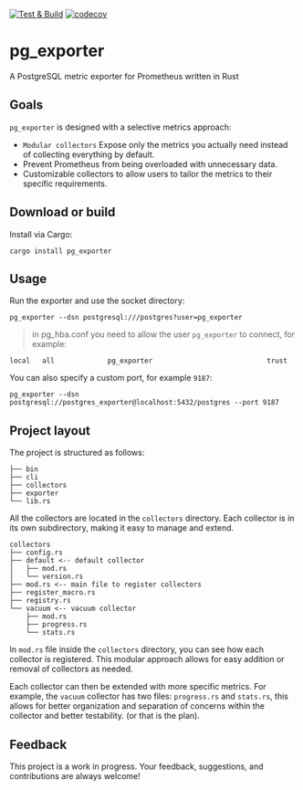 [![Test & Build](https://github.com/nbari/pg_exporter/actions/workflows/build.yml/badge.svg)](https://github.com/nbari/pg_exporter/actions/workflows/build.yml)
[![codecov](https://codecov.io/gh/nbari/pg_exporter/graph/badge.svg?token=LR19CK9679)](https://codecov.io/gh/nbari/pg_exporter)

# pg_exporter

A PostgreSQL metric exporter for Prometheus written in Rust

## Goals

`pg_exporter` is designed with a selective metrics approach:

* `Modular collectors` Expose only the metrics you actually need instead of collecting everything by default.
* Prevent Prometheus from being overloaded with unnecessary data.
* Customizable collectors to allow users to tailor the metrics to their specific requirements.


## Download or build

Install via Cargo:

    cargo install pg_exporter

## Usage

Run the exporter and use the socket directory:

    pg_exporter --dsn postgresql:///postgres?user=pg_exporter

> in pg_hba.conf you need to allow the user `pg_exporter` to connect, for example:

    local   all             pg_exporter                            trust


You can also specify a custom port, for example `9187`:

    pg_exporter --dsn postgresql://postgres_exporter@localhost:5432/postgres --port 9187


## Project layout

The project is structured as follows:

```
├── bin
├── cli
├── collectors
├── exporter
└── lib.rs
```

All the collectors are located in the `collectors` directory. Each collector is
in its own subdirectory, making it easy to manage and extend.

```
collectors
├── config.rs
├── default <-- default collector
│   ├── mod.rs
│   └── version.rs
├── mod.rs <-- main file to register collectors
├── register_macro.rs
├── registry.rs
└── vacuum <-- vacuum collector
    ├── mod.rs
    ├── progress.rs
    └── stats.rs
```


In `mod.rs` file inside the `collectors` directory, you can see how each
collector is registered. This modular approach allows for easy addition or
removal of collectors as needed.

Each collector can then be extended with more specific metrics. For example,
the `vacuum` collector has two files: `progress.rs` and `stats.rs`, this allows
for better organization and separation of concerns within the collector and
better testability. (or that is the plan).


## Feedback

This project is a work in progress. Your feedback, suggestions, and
contributions are always welcome!

